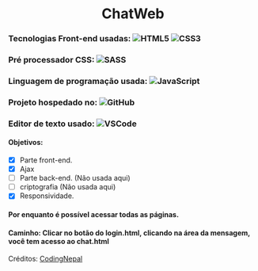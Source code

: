 <h1 align="center"> ChatWeb </h1>

### Tecnologias Front-end usadas: ![HTML5](https://img.shields.io/badge/-HTML5-%23E44D27?style=flat-square&logo=html5&logoColor=ffffff) ![CSS3](https://img.shields.io/badge/-CSS3-%2300BFFF?style=flat-square&logo=CSS3&logoColor=ffffff)
### Pré processador CSS: ![SASS](http://img.shields.io/badge/-SASS-CD6799?style=flat-square&logo=Sass&logoColor=ffffff)
### Linguagem de programação usada: ![JavaScript](https://img.shields.io/badge/-JavaScript-%23FFC500?style=flat-square&logo=javascript&logoColor=ffffff)
### Projeto hospedado no: ![GitHub](https://img.shields.io/badge/-GitHub-181717?style=flat-square&logo=github)
### Editor de texto usado: ![VSCode](http://img.shields.io/badge/-VS%20Code-007ACC?style=flat-square&logo=visual-studio-code&logoColor=ffffff)

#### Objetivos:
- [x] Parte front-end.
- [x] Ajax
- [ ] Parte back-end. (Não usada aqui)
- [ ] criptografia (Não usada aqui)
- [x] Responsividade.

#### Por enquanto é possível acessar todas as páginas. 
#### Caminho: Clicar no botão do login.html, clicando na área da mensagem, você tem acesso ao chat.html

Créditos: [CodingNepal](https://www.youtube.com/channel/UCk7xIEmd3MeyhIu2StLX5yA)
